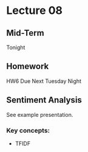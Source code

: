 # Lecture 08

## Mid-Term

Tonight

## Homework

HW6 Due Next Tuesday Night

## Sentiment Analysis

See example presentation.  

### Key concepts:

- TFIDF

